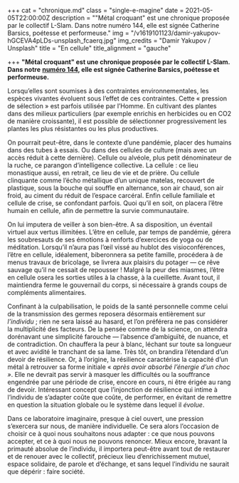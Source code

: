 +++
cat = "chronique.md"
class = "single-e-magine"
date = 2021-05-05T22:00:00Z
description = "\"Métal croquant\" est une chronique proposée par le collectif L-Slam. Dans notre numéro 144, elle est signée Catherine Barsics, poétesse et performeuse."
img = "/v1619101123/damir-yakupov-hGCEVA4pLDs-unsplash_fcaerq.jpg"
img_credits = "Damir Yakupov / Unsplash"
title = "En cellule"
title_alignment = "gauche"

+++
**"Métal croquant" est une chronique proposée par le collectif L-Slam. Dans notre** [**numéro 144**](https://kiosque.imagine-magazine.com/)**, elle est signée Catherine Barsics, poétesse et performeuse.**

Lorsqu’elles sont soumises à des contraintes environnementales, les espèces vivantes évoluent sous l’effet de ces contraintes. Cette « pression de sélection » est parfois utilisée par l’Homme. En cultivant des plantes dans des milieux particuliers (par exemple enrichis en herbicides ou en CO2 de manière croissante), il est possible de sélectionner progressivement les plantes les plus résistantes ou les plus productives.

On pourrait peut-être, dans le contexte d’une pandémie, placer des humains dans des tubes à essais. Ou dans des cellules de culture (mais avec un accès réduit à cette dernière). Cellule ou alvéole, plus petit dénominateur de la ruche, ce parangon d’intelligence collective. La cellule : ce lieu monastique aussi, en retrait, ce lieu de vie et de prière. Ou cellule clinquante comme l’écho métallique d’un unique matelas, recouvert de plastique, sous la bouche qui souffle en alternance, son air chaud, son air froid, au ciment du réduit de l’espace carcéral. Enfin cellule familiale et cellule de crise, se confondant parfois. Quoi qu’il en soit, on placera l’être humain en cellule, afin de permettre la survie communautaire.

On lui imputera de veiller à son bien-être. A sa disposition, un éventail virtuel aux vertus illimitées. L’être en cellule, par temps de pandémie, gérera les soubresauts de ses émotions à renforts d’exercices de yoga ou de méditation. Lorsqu’il n’aura pas l’œil vissé au hublot des visioconférences, l’être en cellule, idéalement, biberonnera sa petite famille, procédera à de menus travaux de bricolage, se livrera aux plaisirs du potager — ce rêve sauvage qu’il ne cessait de repousser ! Malgré la peur des miasmes, l’être en cellule osera les sorties utiles à la chasse, à la cueillette. Avant tout, il maintiendra ferme le gouvernail du corps, si nécessaire à grands coups de compléments alimentaires.

Confinant à la culpabilisation, le poids de la santé personnelle comme celui de la transmission des germes reposera désormais entièrement sur _l’individu_ ; rien ne sera laissé au hasard, et l’on préférera ne pas considérer la multiplicité des facteurs. De la pensée comme de la science, on attendra dorénavant une simplicité farouche — l’absence d’ambiguïté, de nuance, et de contradiction. On chauffera la peur à blanc, léchant sur toute sa longueur et avec avidité le tranchant de sa lame. Très tôt, on brandira l’étendard d’un devoir de résilience. Or, à l’origine, la résilience caractérise la capacité d’un métal à retrouver sa forme initiale « _après avoir absorbé l’énergie d’un choc »_. Elle ne devrait pas servir à masquer les difficultés ou la souffrance engendrée par une période de crise, encore en cours, ni être érigée au rang de devoir. Intéressant concept que l’injonction de résilience qui intime à l’individu de s’adapter coûte que coûte, de performer, en évitant de remettre en question la situation globale ou le système dans lequel il _évolue_.

Dans ce laboratoire imaginaire, presque à ciel ouvert, une pression s’exercera sur nous, de manière individuelle. Ce sera alors l’occasion de choisir ce à quoi nous souhaitons nous adapter : ce que nous pouvons accepter, et ce à quoi nous ne pouvons renoncer. Mieux encore, bravant la primauté absolue de l’individu, il importera peut-être avant tout de restaurer et de renouer avec le collectif, précieux lieu d’enrichissement mutuel, espace solidaire, de parole et d’échange, et sans lequel l’individu ne saurait que dépérir : faire société.